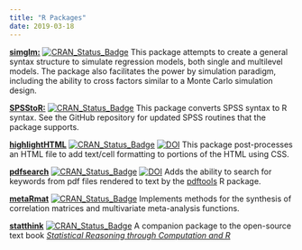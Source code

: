 ```yaml
---
title: "R Packages"
date: 2019-03-18
---
```

[**simglm:**](https://simglm.brandonlebeau.org) [![CRAN_Status_Badge](https://www.r-pkg.org/badges/version/simglm)](https://cran.r-project.org/package=simglm) This package attempts to create a general syntax structure to simulate regression models, both single and multilevel models. The package also facilitates the power by simulation paradigm, including the ability to cross factors similar to a Monte Carlo simulation design.

 
[**SPSStoR:**](https://github.com/lebebr01/SPSStoR) [![CRAN_Status_Badge](https://www.r-pkg.org/badges/version/SPSStoR)](https://cran.r-project.org/package=SPSStoR) This package converts SPSS syntax to R syntax. See the GitHub repository for updated SPSS routines that the package supports.

    
[**highlightHTML**](https://github.com/lebebr01/highlightHTML) [![CRAN_Status_Badge](https://www.r-pkg.org/badges/version/highlightHTML)](https://cran.r-project.org/package=highlightHTML) [![DOI](https://joss.theoj.org/papers/10.21105/joss.00185/status.svg)](https://doi.org/10.21105/joss.00185) This package post-processes an HTML file to add text/cell formatting to portions of the HTML using CSS.


[**pdfsearch**](https://pdfsearch.brandonlebeau.org) [![CRAN_Status_Badge](https://www.r-pkg.org/badges/version/pdfsearch)](https://cran.r-project.org/package=pdfsearch) [![DOI](https://joss.theoj.org/papers/10.21105/joss.00668/status.svg)](https://doi.org/10.21105/joss.00668) Adds the ability to search for keywords from pdf files rendered to text by the [pdftools](https://ropensci.org/blog/2016/03/01/pdftools-and-jeroen) R package.

[**metaRmat**](https://github.com/lebebr01/metaRmat) [![CRAN_Status_Badge](https://www.r-pkg.org/badges/version/metaRmat)](https://cran.r-project.org/package=metaRmat) Implements methods for the synthesis of correlation matrices and multivariate meta-analysis functions.

[**statthink**](https://github.com/lebebr01/statthink) [![CRAN_Status_Badge](https://www.r-pkg.org/badges/version/statthink)](https://cran.r-project.org/package=statthink) A companion package to the open-source text book [*Statistical Reasoning through Computation and R*](https://lebebr01.github.io/stat_thinking/)

